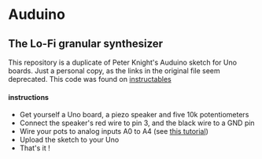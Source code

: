 # Auduino

## The Lo-Fi granular synthesizer

This repository is a duplicate of Peter Knight's Auduino sketch for Uno boards.
Just a personal copy, as the links in the original file seem deprecated.
This code was found on [instructables](https://www.instructables.com/id/Auduino-Lo-fi-Synth-for-arduino/)

#### instructions

* Get yourself a Uno board, a piezo speaker and five 10k potentiometers
* Connect the speaker's red wire to pin 3, and the black wire to a GND pin
* Wire your pots to analog inputs A0 to A4 (see [this tutorial](https://www.arduino.cc/en/Tutorial/AnalogInput))
* Upload the sketch to your Uno
* That's it !

